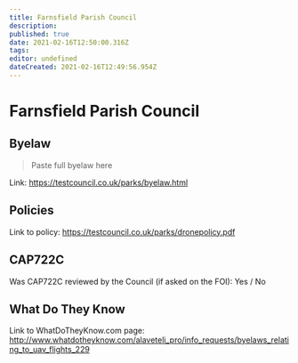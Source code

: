 ```yaml
---
title: Farnsfield Parish Council
description: 
published: true
date: 2021-02-16T12:50:00.316Z
tags: 
editor: undefined
dateCreated: 2021-02-16T12:49:56.954Z
---
```


# Farnsfield Parish Council


## Byelaw
> Paste full byelaw here

Link:
https://testcouncil.co.uk/parks/byelaw.html

## Policies
Link to policy:
https://testcouncil.co.uk/parks/dronepolicy.pdf

## CAP722C

Was CAP722C reviewed by the Council (if asked on the FOI): Yes / No

## What Do They Know

Link to WhatDoTheyKnow.com page:
http://www.whatdotheyknow.com/alaveteli_pro/info_requests/byelaws_relating_to_uav_flights_229

